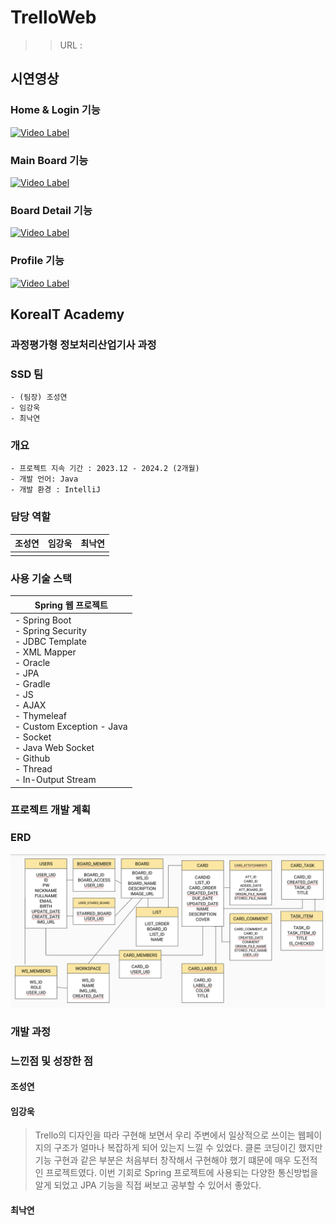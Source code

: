 # TrelloWeb

>> URL : 

## 시연영상

### Home & Login 기능
[![Video Label](http://img.youtube.com/vi/LlEkZKRbEfI/0.jpg)](https://www.youtube.com/watch?v=LlEkZKRbEfI)
### Main Board 기능
[![Video Label](http://img.youtube.com/vi/Hj-OYdkjQas/0.jpg)](https://www.youtube.com/watch?v=Hj-OYdkjQas)
### Board Detail 기능
[![Video Label](http://img.youtube.com/vi/__ST8q73G2I/0.jpg)](https://www.youtube.com/watch?v=__ST8q73G2I)
### Profile 기능
[![Video Label](http://img.youtube.com/vi/5qpKMMJOWv8/0.jpg)](https://www.youtube.com/watch?v=5qpKMMJOWv8)



<h2> KoreaIT Academy</h2>
<h3> 과정평가형 정보처리산업기사 과정</h3>

### SSD 팀
    - (팀장) 조성연
    - 임강욱
    - 최낙연

### 개요
    - 프로젝트 지속 기간 : 2023.12 - 2024.2 (2개월)
    - 개발 언어: Java
    - 개발 환경 : IntelliJ

### 담당 역할
| 조성연                                                                                                                                                                                                                                           | 임강욱                                                                                                                                                                                    | 최낙연                                                                                                                                                                             |
|-----------------------------------------------------------------------------------------------------------------------------------------------------------------------------------------------------------------------------------------------|----------------------------------------------------------------------------------------------------------------------------------------------------------------------------------------|---------------------------------------------------------------------------------------------------------------------------------------------------------------------------------|
|  |  |  |

### 사용 기술 스택

|  Spring 웹 프로젝트                                                                                                                                                                                        |
|-------------------------------------------------------------------------------------------------------------------------------------------------------------------------------------------------------|
| - Spring Boot<br/>- Spring Security<br/>- JDBC Template<br/>- XML Mapper<br/>- Oracle<br/>- JPA<br/>- Gradle<br/>- JS<br/>- AJAX<br/>- Thymeleaf<br/>- Custom Exception - Java<br/>- Socket<br/>- Java Web Socket<br/>- Github<br/>- Thread<br/>- In-Output Stream |

### 프로젝트 개발 계획



### ERD
<img src='./readmeimg/TrelloERD.png' alt='DB'/>


### 개발 과정


### 느낀점 및 성장한 점
#### 조성연
>
#### 임강욱
> Trello의 디자인을 따라 구현해 보면서 우리 주변에서 일상적으로 쓰이는 웹페이지의 구조가 얼마나 복잡하게 되어 있는지 느낄 수 있었다. 클론 코딩이긴 했지만 기능 구현과 같은 부분은 처음부터 창작해서 구현해야 했기 떄문에 매우 도전적인 프로젝트였다. 이번 기회로 Spring 프로젝트에 사용되는 다양한 통신방법을 알게 되었고 JPA 기능을 직접 써보고 공부할 수 있어서 좋았다.
#### 최낙연
>

